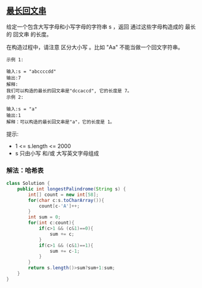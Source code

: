 ## [最长回文串](https://leetcode.cn/problems/longest-palindrome/description/)

给定一个包含大写字母和小写字母的字符串 s ，返回 通过这些字母构造成的 最长的
回文串
的长度。

在构造过程中，请注意 区分大小写 。比如 "Aa" 不能当做一个回文字符串。


````
示例 1:

输入:s = "abccccdd"
输出:7
解释:
我们可以构造的最长的回文串是"dccaccd", 它的长度是 7。
示例 2:

输入:s = "a"
输出:1
解释：可以构造的最长回文串是"a"，它的长度是 1。
````

提示:

- 1 <= s.length <= 2000
- s 只由小写 和/或 大写英文字母组成

### 解法：哈希表

````java
class Solution {
    public int longestPalindrome(String s) {
        int[] count = new int[58];
        for(char c:s.toCharArray()){
            count[c-'A']++;
        }
        int sum = 0;
        for(int c:count){
            if(c>1 && (c&1)==0){
                sum += c;
            }
            if(c>1 && (c&1)==1){
                sum += c-1;
            }
        }
        return s.length()>sum?sum+1:sum;
    }
}
````